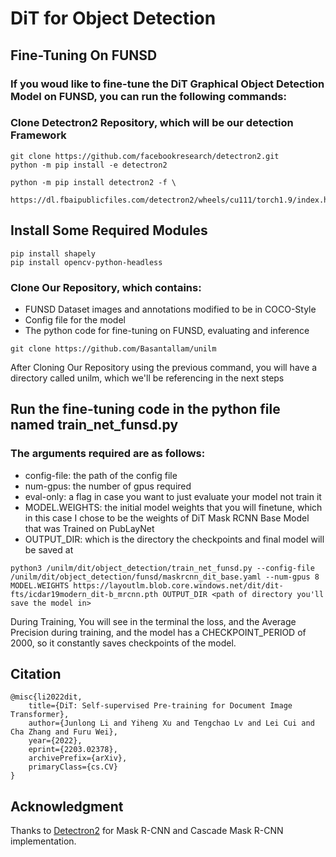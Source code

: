 # DiT for Object Detection

## Fine-Tuning On FUNSD

### If you woud like to fine-tune the DiT Graphical Object Detection Model on FUNSD, you can run the following commands:

### Clone Detectron2 Repository, which will be our detection Framework

```
git clone https://github.com/facebookresearch/detectron2.git
python -m pip install -e detectron2

python -m pip install detectron2 -f \
  https://dl.fbaipublicfiles.com/detectron2/wheels/cu111/torch1.9/index.html
```

## Install Some Required Modules

```
pip install shapely
pip install opencv-python-headless
```

### Clone Our Repository, which contains:

- FUNSD Dataset images and annotations modified to be in COCO-Style 
- Config file for the model
- The python code for fine-tuning on FUNSD, evaluating and inference

```
git clone https://github.com/Basantallam/unilm
```
 After Cloning Our Repository using the previous command, you will have a directory called unilm, which we'll be referencing in the next steps
 
## Run the fine-tuning code in the python file named train_net_funsd.py 
### The arguments required are as follows:

- config-file: the path of the config file
- num-gpus: the number of gpus required 
- eval-only: a flag in case you want to just evaluate your model not train it
- MODEL.WEIGHTS: the initial model weights that you will finetune, which in this case I chose to be the weights of DiT Mask RCNN Base Model that was Trained on PubLayNet
- OUTPUT_DIR: which is the directory the checkpoints and final model will be saved at

```
python3 /unilm/dit/object_detection/train_net_funsd.py --config-file /unilm/dit/object_detection/funsd/maskrcnn_dit_base.yaml --num-gpus 8 MODEL.WEIGHTS https://layoutlm.blob.core.windows.net/dit/dit-fts/icdar19modern_dit-b_mrcnn.pth OUTPUT_DIR <path of directory you'll save the model in>
```

During Training, You will see in the terminal the loss, and the Average Precision during training, and the model has a CHECKPOINT_PERIOD of 2000, so it constantly saves checkpoints of the model.

## Citation

```
@misc{li2022dit,
    title={DiT: Self-supervised Pre-training for Document Image Transformer},
    author={Junlong Li and Yiheng Xu and Tengchao Lv and Lei Cui and Cha Zhang and Furu Wei},
    year={2022},
    eprint={2203.02378},
    archivePrefix={arXiv},
    primaryClass={cs.CV}
}
```



## Acknowledgment
Thanks to [Detectron2](https://github.com/facebookresearch/detectron2) for Mask R-CNN and Cascade Mask R-CNN implementation.
